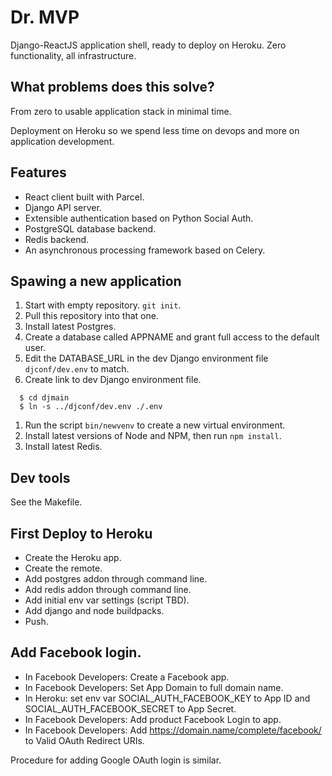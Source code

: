 # Dr. MVP

Django-ReactJS application shell, ready to deploy on Heroku.  Zero functionality, all infrastructure.

## What problems does this solve?

From zero to usable application stack in minimal time.

Deployment on Heroku so we spend less time on devops and more on application development.

## Features

* React client built with Parcel.
* Django API server.
* Extensible authentication based on Python Social Auth.
* PostgreSQL database backend.
* Redis backend.
* An asynchronous processing framework based on Celery.

## Spawing a new application

1. Start with empty repository.  `git init`.
1. Pull this repository into that one.
1. Install latest Postgres.
1. Create a database called APPNAME and grant full access to the default user.
1. Edit the DATABASE_URL in the dev Django environment file `djconf/dev.env` to match.
1. Create link to dev Django environment file.
```
  $ cd djmain
  $ ln -s ../djconf/dev.env ./.env
```
1. Run the script `bin/newvenv` to create a new virtual environment.
1. Install latest versions of Node and NPM, then run `npm install`.
1. Install latest Redis.

## Dev tools

See the Makefile.

## First Deploy to Heroku

* Create the Heroku app.
* Create the remote.
* Add postgres addon through command line.
* Add redis addon through command line.
* Add initial env var settings (script TBD).
* Add django and node buildpacks.
* Push.

## Add Facebook login.

* In Facebook Developers: Create a Facebook app.
* In Facebook Developers: Set App Domain to full domain name.
* In Heroku: set env var SOCIAL_AUTH_FACEBOOK_KEY to App ID and SOCIAL_AUTH_FACEBOOK_SECRET to App Secret.
* In Facebook Developers: Add product Facebook Login to app.
* In Facebook Developers: Add https://domain.name/complete/facebook/ to Valid OAuth Redirect URIs.

Procedure for adding Google OAuth login is similar.
